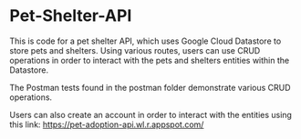 # Pet-Shelter-API

This is code for a pet shelter API, which uses Google Cloud Datastore to store pets and shelters. Using various routes, users can use CRUD operations in order to interact with the pets and shelters entities within the Datastore.

The Postman tests found in the postman folder demonstrate various CRUD operations.

Users can also create an account in order to interact with the entities using this link: <https://pet-adoption-api.wl.r.appspot.com/>
